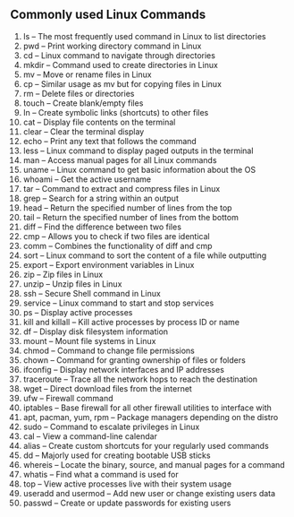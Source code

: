 ## Commonly used Linux Commands

01. ls – The most frequently used command in Linux to list directories
02. pwd – Print working directory command in Linux
03. cd – Linux command to navigate through directories
04. mkdir – Command used to create directories in Linux
05. mv – Move or rename files in Linux
06. cp – Similar usage as mv but for copying files in Linux
07. rm – Delete files or directories
07. touch – Create blank/empty files
07. ln – Create symbolic links (shortcuts) to other files
08. cat – Display file contents on the terminal
09. clear – Clear the terminal display
10. echo – Print any text that follows the command
11. less – Linux command to display paged outputs in the terminal
12. man – Access manual pages for all Linux commands
13. uname – Linux command to get basic information about the OS
14. whoami – Get the active username
15. tar – Command to extract and compress files in Linux
16. grep – Search for a string within an output
17. head – Return the specified number of lines from the top
18. tail – Return the specified number of lines from the bottom
19. diff – Find the difference between two files
20. cmp – Allows you to check if two files are identical
21. comm – Combines the functionality of diff and cmp
22. sort – Linux command to sort the content of a file while outputting
23. export – Export environment variables in Linux
24. zip – Zip files in Linux
25. unzip – Unzip files in Linux
25. ssh – Secure Shell command in Linux
26. service – Linux command to start and stop services
27. ps – Display active processes
28. kill and killall – Kill active processes by process ID or name
29. df – Display disk filesystem information
30. mount – Mount file systems in Linux
31. chmod – Command to change file permissions
32. chown – Command for granting ownership of files or folders
33. ifconfig – Display network interfaces and IP addresses
34. traceroute – Trace all the network hops to reach the destination
35. wget – Direct download files from the internet
36. ufw – Firewall command
37. iptables – Base firewall for all other firewall utilities to interface with
38. apt, pacman, yum, rpm – Package managers depending on the distro
39. sudo – Command to escalate privileges in Linux
40. cal – View a command-line calendar
41. alias – Create custom shortcuts for your regularly used commands
42. dd – Majorly used for creating bootable USB sticks
43. whereis – Locate the binary, source, and manual pages for a command
44. whatis – Find what a command is used for
45. top – View active processes live with their system usage
46. useradd and usermod – Add new user or change existing users data
47. passwd – Create or update passwords for existing users
